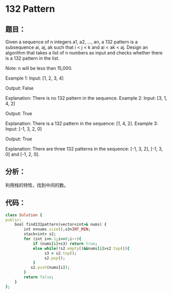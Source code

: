 # 132 Pattern
## 题目：
Given a sequence of n integers a1, a2, ..., an, a 132 pattern is a subsequence ai, aj, ak such that i < j < k and ai < ak < aj. Design an algorithm that takes a list of n numbers as input and checks whether there is a 132 pattern in the list.

Note: n will be less than 15,000.

Example 1:
Input: [1, 2, 3, 4]

Output: False

Explanation: There is no 132 pattern in the sequence.
Example 2:
Input: [3, 1, 4, 2]

Output: True

Explanation: There is a 132 pattern in the sequence: [1, 4, 2].
Example 3:
Input: [-1, 3, 2, 0]

Output: True

Explanation: There are three 132 patterns in the sequence: [-1, 3, 2], [-1, 3, 0] and [-1, 2, 0].

## 分析：
利用栈的特性，找到中间的数。
## 代码：
```ruby
class Solution {
public:
    bool find132pattern(vector<int>& nums) {
        int n=nums.size(),s3=INT_MIN;
        stack<int> s2;            
        for (int i=n-1;i>=0;i--){
            if (nums[i]<s3) return true;
            else while(!s2.empty()&&nums[i]>s2.top()){                
                 s3 = s2.top();
                 s2.pop();
            }
           s2.push(nums[i]);
        }
        return false;
    }
};

